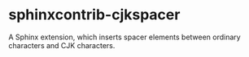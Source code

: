 # sphinxcontrib-cjkspacer
A Sphinx extension, which inserts spacer elements between ordinary characters and CJK characters.
